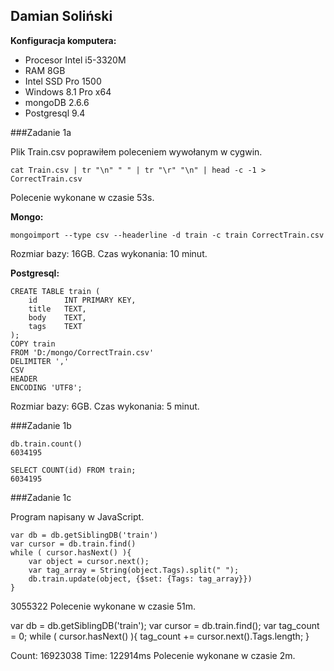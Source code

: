 ## Damian Soliński

**Konfiguracja komputera:**
- Procesor Intel i5-3320M
- RAM 8GB
- Intel SSD Pro 1500
- Windows 8.1 Pro x64
- mongoDB 2.6.6
- Postgresql 9.4

###Zadanie 1a

Plik Train.csv poprawiłem poleceniem wywołanym w cygwin.
```
cat Train.csv | tr "\n" " " | tr "\r" "\n" | head -c -1 > CorrectTrain.csv
```
Polecenie wykonane w czasie 53s.

**Mongo:**
```
mongoimport --type csv --headerline -d train -c train CorrectTrain.csv
```
Rozmiar bazy: 16GB. 
Czas wykonania: 10 minut.

**Postgresql:**
```
CREATE TABLE train (
    id    	INT PRIMARY KEY,
    title 	TEXT,
    body  	TEXT,
    tags  	TEXT
);
COPY train
FROM 'D:/mongo/CorrectTrain.csv'
DELIMITER ',' 
CSV 
HEADER 
ENCODING 'UTF8'; 
```
Rozmiar bazy:  6GB. 
Czas wykonania: 5 minut.

###Zadanie 1b
```
db.train.count()
6034195
```
```
SELECT COUNT(id) FROM train;
6034195
```
###Zadanie 1c

Program napisany w JavaScript.
```
var db = db.getSiblingDB('train')
var cursor = db.train.find()
while ( cursor.hasNext() ){
	var object = cursor.next();
	var tag_array = String(object.Tags).split(" ");
	db.train.update(object, {$set: {Tags: tag_array}})
}
```
3055322
Polecenie wykonane w czasie 51m.


var db = db.getSiblingDB('train');
var cursor = db.train.find();
var tag_count = 0;
while ( cursor.hasNext() ){
	tag_count += cursor.next().Tags.length;
}

Count: 16923038
Time: 122914ms
Polecenie wykonane w czasie 2m.
